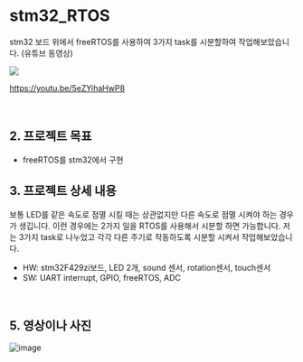 # stm32_RTOS
 stm32 보드 위에서 freeRTOS를 사용하여 3가지 task를 시분할하여 작업해보았습니다. (유튜브 동영상)
 
[![](http://img.youtube.com/vi/5eZYihaHwP8/0.jpg)](https://youtu.be/5eZYihaHwP8) 


https://youtu.be/5eZYihaHwP8

<br>

## 2. 프로젝트 목표
- freeRTOS를 stm32에서 구현

## 3. 프로젝트 상세 내용
 보통 LED를 같은 속도로 점멸 시킬 때는 상관없지만 다른 속도로 점멸 시켜야 하는 경우가 생깁니다. 이런 경우에는 
 2가지 일을 RTOS를 사용해서 시분할 하면 가능합니다. 
 저는 3가지 task로 나누었고 각각 다른 주기로 작동하도록 시분할 시켜서 작업해보았습니다. 
 
- HW: stm32F429zi보드, LED 2개, sound 센서, rotation센서, touch센서 
- SW: UART interrupt, GPIO, freeRTOS, ADC
<br>

## 5. 영상이나 사진
![image](![image](https://user-images.githubusercontent.com/81784631/135321041-13e9880c-fcc7-49a7-ac33-10673c234ba9.png)
)


